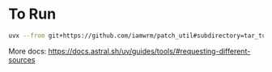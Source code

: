 # To Run

```bash
uvx --from git+https://github.com/iamwrm/patch_util#subdirectory=tar_tui_py tar_tui
```

More docs: https://docs.astral.sh/uv/guides/tools/#requesting-different-sources